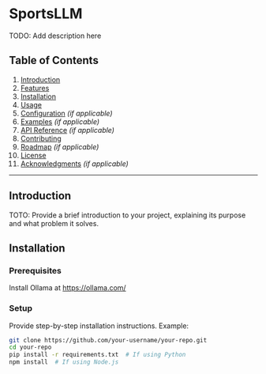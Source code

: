 # **SportsLLM**  
TODO: Add description here

## **Table of Contents**
1. [Introduction](#introduction)  
2. [Features](#features)  
3. [Installation](#installation)  
4. [Usage](#usage)  
5. [Configuration](#configuration) _(if applicable)_  
6. [Examples](#examples) _(if applicable)_  
7. [API Reference](#api-reference) _(if applicable)_  
8. [Contributing](#contributing)  
9. [Roadmap](#roadmap) _(if applicable)_  
10. [License](#license)  
11. [Acknowledgments](#acknowledgments) _(if applicable)_  

---

## **Introduction**
TOTO: Provide a brief introduction to your project, explaining its purpose and what problem it solves.

## **Installation**
### **Prerequisites**
Install Ollama at https://ollama.com/

### **Setup**
Provide step-by-step installation instructions. Example:
```bash
git clone https://github.com/your-username/your-repo.git
cd your-repo
pip install -r requirements.txt  # If using Python
npm install  # If using Node.js
